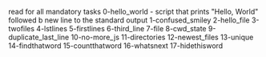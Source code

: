 read for all mandatory tasks
0-hello_world - script that prints "Hello, World" followed b new line to the standard output
1-confused_smiley
2-hello_file
3-twofiles
4-lstlines
5-firstlines
6-third_line
7-file
8-cwd_state
9-duplicate_last_line
10-no-more_js
11-directories
12-newest_files
13-unique
14-findthatword
15-countthatword
16-whatsnext
17-hidethisword
